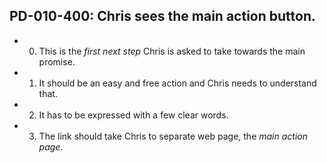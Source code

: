 ## PD-010-400: Chris sees the main action button.

- 0. This is the *first next step* Chris is asked to take towards the main promise.
- 1. It should be an easy and free action and Chris needs to understand that.
- 2. It has to be expressed with a few clear words.
- 3. The link should take Chris to separate web page, the *main action page*.
